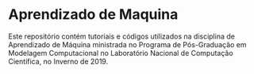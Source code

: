 # Aprendizado de Maquina

Este repositório contém tutoriais e códigos utilizados na disciplina de Aprendizado de Máquina ministrada no Programa de Pós-Graduação em Modelagem Computacional no Laboratório Nacional de Computação Científica, no Inverno de 2019.
